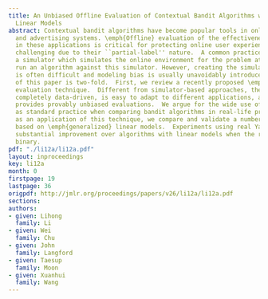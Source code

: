```yaml
---
title: An Unbiased Offline Evaluation of Contextual Bandit Algorithms with Generalized
  Linear Models
abstract: Contextual bandit algorithms have become popular tools in online   recommendation
  and advertising systems. \emph{Offline} evaluation of the effectiveness of new algorithms
  in these applications is critical for protecting online user experiences but very
  challenging due to their ``partial-label'' nature.  A common practice is to create
  a simulator which simulates the online environment for the problem at hand and then
  run an algorithm against this simulator. However, creating the simulator itself
  is often difficult and modeling bias is usually unavoidably introduced. The purpose
  of this paper is two-fold.  First, we review a recently proposed \emph{offline}
  evaluation technique.  Different from simulator-based approaches, the method is
  completely data-driven, is easy to adapt to different applications, and more importantly,
  provides provably unbiased evaluations.  We argue for the wide use of this technique
  as standard practice when comparing bandit algorithms in real-life problems. Second,
  as an application of this technique, we compare and validate a number of new algorithms
  based on \emph{generalized} linear models.  Experiments using real Yahoo! data suggest
  substantial improvement over algorithms with linear models when the rewards are
  binary.
pdf: "./li12a/li12a.pdf"
layout: inproceedings
key: li12a
month: 0
firstpage: 19
lastpage: 36
origpdf: http://jmlr.org/proceedings/papers/v26/li12a/li12a.pdf
sections: 
authors:
- given: Lihong
  family: Li
- given: Wei
  family: Chu
- given: John
  family: Langford
- given: Taesup
  family: Moon
- given: Xuanhui
  family: Wang
---
```

